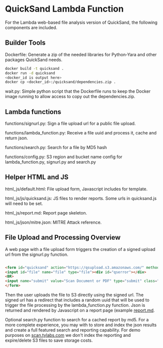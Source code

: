 # QuickSand Lambda Function

For the Lambda web-based file analysis version of QuickSand, the following components are included.


## Builder Tools

Dockerfile: Generate a zip of the needed libraries for Python-Yara and other packages QuickSand needs.

```bash
docker build -t quicksand .
docker run -d quicksand
<docker_id is output here>
docker cp <docker_id>:/quicksand/dependencies.zip .
```

wait.py: Simple python script that the Dockerfile runs to keep the Docker image running to allow access to copy out the dependencies.zip.


## Lambda functions

functions/signurl.py: Sign a file upload url for a public file upload.

functions/lambda_function.py: Receive a file uuid and process it, cache and return json.

functions/search.py: Search for a file by MD5 hash

functions/config.py: S3 region and bucket name config for lambda_function.py, signurl.py and search.py


## Helper HTML and JS

html_js/default.html: File upload form, Javascript includes for template.

html_js/js/quicksand.js: JS files to render reports. Some urls in quicksand.js will need to be set.

html_js/report.md: Report page skeleton.

html_js/json/mitre.json: MITRE Attack reference.


## File Upload and Processing Overview

A web page with a file upload form triggers the creation of a signed upload url from the signurl.py function.

```html

<form id="quicksand" action="https://qsupload.s3.amazonaws.com/" method="post" enctype="multipart/form-data" onsubmit="return doSend();" >
<input id="file" name="file" type="file"><div id="qserror"></div>
<BR>
<input name="submit" value="Scan Document or PDF" type="submit" class="scan"  />
</form>

```

Then the user uploads the file to S3 directly using the signed url. The signed url has a redirect that includes a random uuid that will be used to trigger the file processing by the lambda_function.py function. Json is returned and rendered by Javascript on a report page (example [report.md](html_js/report.md).

Optional search.py function to search for a cached report by md5. For a more complete experience, you may with to store and index the json results and create a full featured search and reporting capability. For demo purposes on [scan.tylabs.com](https://scan.tylabs.com/) we don't index the reporting and expire/delete S3 files to save storage costs.

